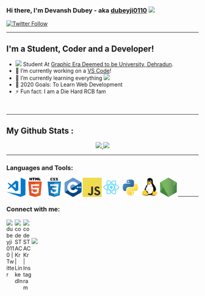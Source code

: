 ### Hi there, I'm Devansh Dubey - aka [dubeyji0110][website] <img src="https://github.com/TheDudeThatCode/TheDudeThatCode/blob/master/Assets/Hi.gif" width="29px">

[![Twitter Follow](https://img.shields.io/twitter/follow/dubeyji0110?color=1DA1F2&logo=twitter&style=for-the-badge)](https://twitter.com/intent/follow?original_referer=https%3A%2F%2Fgithub.com%2Fdubeyji0110&screen_name=dubeyji0110)

---

## I'm a Student, Coder and a Developer!
- <img src="https://github.com/TheDudeThatCode/TheDudeThatCode/blob/master/Assets/Developer.gif" width="24px"> Student At [Graphic Era Deemed to be University, Dehradun][school].
- 🔭 I’m currently working on a [VS Code][web]!
- 🌱 I’m currently learning everything <img src="https://github.com/TheDudeThatCode/TheDudeThatCode/blob/master/Assets/Earth.gif" width="24px">
- 🥅 2020 Goals: To Learn Web Development 
- ⚡ Fun fact: I am a Die Hard RCB fam

<br />

---

## My Github Stats :

<p align="center">
<a href="https://github.com/dubeyji0110">
    <img height="180em" src="https://github-readme-stats.vercel.app/api?username=dubeyji0110&show_icons=true&hide_border=true&theme=radical" />
  <img height="180em" src="https://github-readme-stats.vercel.app/api/top-langs/?username=dubeyji0110&theme=radical&layout=compact" />
</a>
</p>

[twitter]: https://twitter.com/dubeyji0110
[instagram]: https://instagram.com/_cpp.freak
[linkedin]: https://www.linkedin.com/in/devansh-dubey-5701601b0/
[website]: https://dubeyji0110.github.io/firstWebpage/
[web]: https://code.visualstudio.com/
[school]: https://www.geu.ac.in/

---

<p>
    
### Languages and Tools:
<img align="left" alt="Visual Studio Code" width="50px" src="https://raw.githubusercontent.com/github/explore/80688e429a7d4ef2fca1e82350fe8e3517d3494d/topics/visual-studio-code/visual-studio-code.png" />
<img align="left" alt="HTML5" width="50px" src="https://raw.githubusercontent.com/github/explore/80688e429a7d4ef2fca1e82350fe8e3517d3494d/topics/html/html.png" />
<img align="left" alt="CSS3" width="50px" src="https://raw.githubusercontent.com/github/explore/80688e429a7d4ef2fca1e82350fe8e3517d3494d/topics/css/css.png" />
<img align="left" alt="C++" width="50px" src="https://github.com/devicons/devicon/blob/master/icons/cplusplus/cplusplus-original.svg" />
<img align="left" alt="JavaScript" width="50px" src="https://raw.githubusercontent.com/github/explore/80688e429a7d4ef2fca1e82350fe8e3517d3494d/topics/javascript/javascript.png" />
<img align="left" alt="React" width="50px" src="https://raw.githubusercontent.com/github/explore/80688e429a7d4ef2fca1e82350fe8e3517d3494d/topics/react/react.png" />
<img align="left" alt="Python" width="50px" src="https://github.com/devicons/devicon/blob/master/icons/python/python-original.svg" />
<img align="left" alt="Linux" width="50px" src="https://github.com/devicons/devicon/blob/master/icons/linux/linux-original.svg" />
<img align="left" alt="Node.js" width="50px" src="https://raw.githubusercontent.com/github/explore/80688e429a7d4ef2fca1e82350fe8e3517d3494d/topics/nodejs/nodejs.png" />

</p>
<br /><br />

---

<p>
    
### Connect with me:

[<img align="left" alt="dubeyji0110 | Twitter" width="22px" src="https://cdn.jsdelivr.net/npm/simple-icons@v3/icons/twitter.svg" />][twitter]
[<img align="left" alt="codeSTACKr | LinkedIn" width="22px" src="https://cdn.jsdelivr.net/npm/simple-icons@v3/icons/linkedin.svg" />][linkedin]
[<img align="left" alt="codeSTACKr | Instagram" width="22px" src="https://cdn.jsdelivr.net/npm/simple-icons@v3/icons/instagram.svg" />][instagram]
</p>

<br /><br />

![](https://komarev.com/ghpvc/?username=dubeyji0110)
